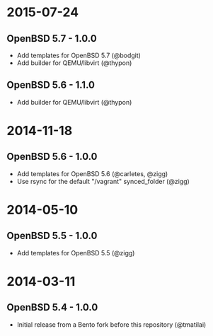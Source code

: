 # 2015-07-24

## OpenBSD 5.7 - 1.0.0

- Add templates for OpenBSD 5.7 (@bodgit)
- Add builder for QEMU/libvirt (@thypon)

## OpenBSD 5.6 - 1.1.0

- Add builder for QEMU/libvirt (@thypon)

# 2014-11-18

## OpenBSD 5.6 - 1.0.0

- Add templates for OpenBSD 5.6 (@carletes, @zigg)
- Use rsync for the default "/vagrant" synced_folder (@zigg)

# 2014-05-10

## OpenBSD 5.5 - 1.0.0

- Add templates for OpenBSD 5.5 (@zigg)

# 2014-03-11

## OpenBSD 5.4 - 1.0.0

- Initial release from a Bento fork before this repository (@tmatilai)
